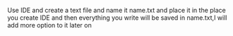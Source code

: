 Use IDE and create a text file and name it name.txt and place it in the place you create IDE and then everything you write will be saved in name.txt,I will add more option to it later on 
